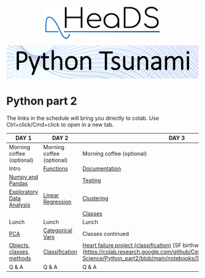 <p align="center">
  <img src="teachers/figures/HeaDS_logo_large_withTitle.png" width="300">
</p>
<p align="center">
  <img src="teachers/figures/tsunami_logo.PNG" width="600">

# Python part 2

The links in the schedule will bring you directly to colab. Use Ctrl+click/Cmd+click to open in a new tab. 

| DAY 1                                                | DAY 2                                                | DAY 3                                 |
|------------------------------------------------------|------------------------------------------------------|---------------------------------------|
| Morning coffee (optional)                            | Morning coffee (optional)                           | Morning coffee (optional)             |
| Intro                                                | [Functions](https://colab.research.google.com/github/Center-for-Health-Data-Science/Python_part2/blob/main/notebooks/Functions.ipynb)| [Documentation](https://colab.research.google.com/github/Center-for-Health-Data-Science/Python_part2/blob/main/notebooks/Documentation.ipynb)|
| [Numpy and Pandas](https://colab.research.google.com/github/Center-for-Health-Data-Science/Python_part2/blob/main/notebooks/Numpy_and_pandas.ipynb)|   |[Testing](https://colab.research.google.com/github/Center-for-Health-Data-Science/Python_part2/blob/main/notebooks/Testing_and_errors.ipynb)|
| [Exploratory Data Analysis](https://colab.research.google.com/github/Center-for-Health-Data-Science/Python_part2/blob/main/notebooks/EDA.ipynb)|[Linear Regression](https://colab.research.google.com/github/Center-for-Health-Data-Science/Python_part2/blob/main/notebooks/Model_fitting.ipynb)| [Clustering](https://colab.research.google.com/github/Center-for-Health-Data-Science/Python_part2/blob/main/notebooks/Clustering.ipynb) |
|                                                      |                                                      |[Classes](https://colab.research.google.com/github/Center-for-Health-Data-Science/Python_part2/blob/main/notebooks/Classes.ipynb)|
| Lunch                                                |Lunch                                                 |Lunch                                  |
| [PCA](https://colab.research.google.com/github/Center-for-Health-Data-Science/Python_part2/blob/main/notebooks/PCA.ipynb) | [Categorical Vars](https://colab.research.google.com/github/Center-for-Health-Data-Science/Python_part2/blob/main/notebooks/Regression_w_cat_features.ipynb)|Classes continued|
| [Objects, classes, methods](https://colab.research.google.com/github/Center-for-Health-Data-Science/Python_part2/blob/main/notebooks/Objects.ipynb)| [Classification](https://colab.research.google.com/github/Center-for-Health-Data-Science/Python_part2/blob/main/notebooks/Decision_trees.ipynb)| [Heart failure project (classification)](https://colab.research.google.com/github/Center-for-Health-Data-Science/Python_part2/blob/main/notebooks/Heart_failure_project.ipynb) [SF birthweight proejct (regression)] (https://colab.research.google.com/github/Center-for-Health-Data-Science/Python_part2/blob/main/notebooks/SF_birthweight_project.ipynb) |
| Q & A                                                | Q & A                                                | Q & A                                 |

